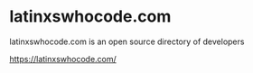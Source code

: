 # latinxswhocode.com
latinxswhocode.com is an open source directory of developers 

https://latinxswhocode.com/

